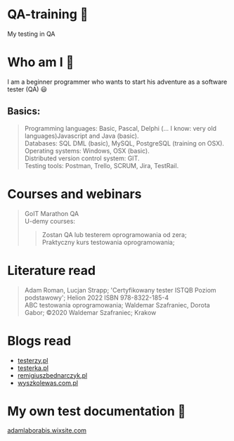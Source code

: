 # QA-training :open_file_folder:
My testing in QA

# Who am I 🧑
I am a beginner programmer who wants to start his adventure as a software tester (QA) 😃

## Basics: 
>Programming languages: Basic, Pascal, Delphi (... I know: very old languages)Javascript and Java (basic).  
>Databases: SQL DML (basic), MySQL, PostgreSQL (training on OSX).  
>Operating systems: Windows, OSX (basic).  
>Distributed version control system: GIT.  
>Testing tools: Postman, Trello, SCRUM, Jira, TestRail.  

# Courses and webinars
>GoIT Marathon QA  
>U-demy courses:	
>>	Zostan QA lub testerem oprogramowania od zera;  
>>  Praktyczny kurs testowania oprogramowania;


# Literature read
>Adam Roman, Lucjan Strapp; 'Certyfikowany tester ISTQB Poziom podstawowy'; Helion 2022 ISBN 978-8322-185-4  
>ABC testowania oprogramowania; Waldemar Szafraniec, Dorota Gabor; ©2020 Waldemar Szafraniec; Krakow
# Blogs read
* [testerzy.pl](https://testerzy.pl/)
* [testerka.pl](https://testerka.pl/)
* [remigiuszbednarczyk.pl](https://remigiuszbednarczyk.pl/)
* [wyszkolewas.com.pl](https://www.wyszkolewas.com.pl/)
  
# My own test documentation :bug:
[adamlaborabis.wixsite.com](https://adamlaborabis.wixsite.com/adam-ilnicki/blog)

